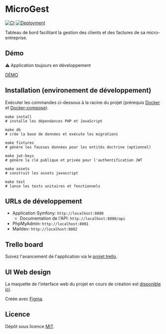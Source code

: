 # MicroGest

[![CI](https://github.com/Warziik/microgest/actions/workflows/ci.yml/badge.svg)](https://github.com/Warziik/microgest/actions/workflows/ci.yml)
[![Deployment](https://github.com/Warziik/microgest/actions/workflows/cd.yml/badge.svg)](https://github.com/Warziik/microgest/actions/workflows/cd.yml)

Tableau de bord facilitant la gestion des clients et des factures de sa micro-entreprise.

## Démo

⚠️ Application toujours en développement

[DÉMO](https://microgest.alex-chesnay.fr)

## Installation (environement de développement)

Exécuter les commandes ci-dessous à la racine du projet (prérequis [Docker](https://www.docker.com/) et [Docker-compose](https://docs.docker.com/compose/install/)).

```
make install
# installe les dépendances PHP et JavaScript

make db
# crée la base de données et exécute les migrations

make fixtures
# génère les fausses données pour les entités doctrine (optionnel)

make jwt-keys
# génère la clé publique et privée pour l'authentification JWT

make assets
# construit les assets javascript

make test
# lance les tests unitaires et fonctionnels
```

## URLs de développement

- Application Symfony: `http://localhost:8080`
  - Documentation de l'API: `http://localhost:8080/api`
- PhpMyAdmin: `http://localhost:8081`
- Maildev: `http://localhost:8082`

## Trello board

Suivez l'avancement de l'application via le [projet trello](https://trello.com/b/EHAWSKCo).

## UI Web design

La maquette de l'interface web du projet en cours de création est [disponible ici](https://www.figma.com/proto/PAHa38CT3NX8DqrtMP4QzS/Microgest-Web-V1?node-id=133%3A18&scaling=scale-down&page-id=0%3A1).

Créée avec [Figma](https://www.figma.com/).

## Licence

Dépôt sous licence [MIT](https://choosealicense.com/licenses/mit/).
